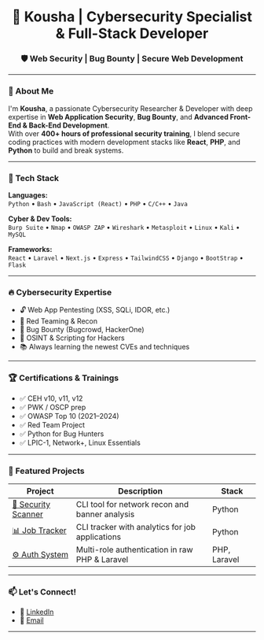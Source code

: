 <h1 align="center">🚀 Kousha | Cybersecurity Specialist & Full-Stack Developer</h1>
<h3 align="center">🛡️ Web Security | Bug Bounty | Secure Web Development</h3>

---

### 👋 About Me
I'm **Kousha**, a passionate Cybersecurity Researcher & Developer with deep expertise in **Web Application Security**, **Bug Bounty**, and **Advanced Front-End & Back-End Development**.  
With over **400+ hours of professional security training**, I blend secure coding practices with modern development stacks like **React**, **PHP**, and **Python** to build and break systems.

---

### 🧰 Tech Stack

**Languages:**  
`Python` • `Bash` • `JavaScript (React)` • `PHP` • `C/C++` • `Java`

**Cyber & Dev Tools:**  
`Burp Suite` • `Nmap` • `OWASP ZAP` • `Wireshark` • `Metasploit` • `Linux` • `Kali` • `MySQL`

**Frameworks:**  
`React` • `Laravel` • `Next.js` • `Express` • `TailwindCSS` • `Django` • `BootStrap` • `Flask` 

---

### 🔥 Cybersecurity Expertise
- 🔓 Web App Pentesting (XSS, SQLi, IDOR, etc.)
- 🎯 Red Teaming & Recon
- 🐞 Bug Bounty (Bugcrowd, HackerOne)
- 🧠 OSINT & Scripting for Hackers
- 📚 Always learning the newest CVEs and techniques

---

### 🏆 Certifications & Trainings
- ✅ CEH v10, v11, v12
- ✅ PWK / OSCP prep
- ✅ OWASP Top 10 (2021–2024)
- ✅ Red Team Project
- ✅ Python for Bug Hunters
- ✅ LPIC-1, Network+, Linux Essentials

---

### 💼 Featured Projects
| Project | Description | Stack |
|--------|-------------|-------|
| [🔐 Security Scanner](https://github.com/Koi725/network_scanner) | CLI tool for network recon and banner analysis | Python |
| [📊 Job Tracker](https://github.com/Koi725/Advanced-Job_tracker-py) | CLI tracker with analytics for job applications | Python |
| [⚙️ Auth System](https://github.com/Koi725/multi-role-auth-php) | Multi-role authentication in raw PHP & Laravel | PHP, Laravel |

---

### 📫 Let's Connect!
- 🔗 [LinkedIn](https://www.linkedin.com/in/kousha-rezaei-45986434a/)
- 📧 [Email](mailto:kosharezae@yahoo.com)

---
